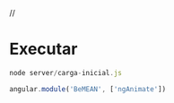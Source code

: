 //
# Executar 

```js
node server/carga-inicial.js 
```

```js
angular.module('BeMEAN', ['ngAnimate'])
```
